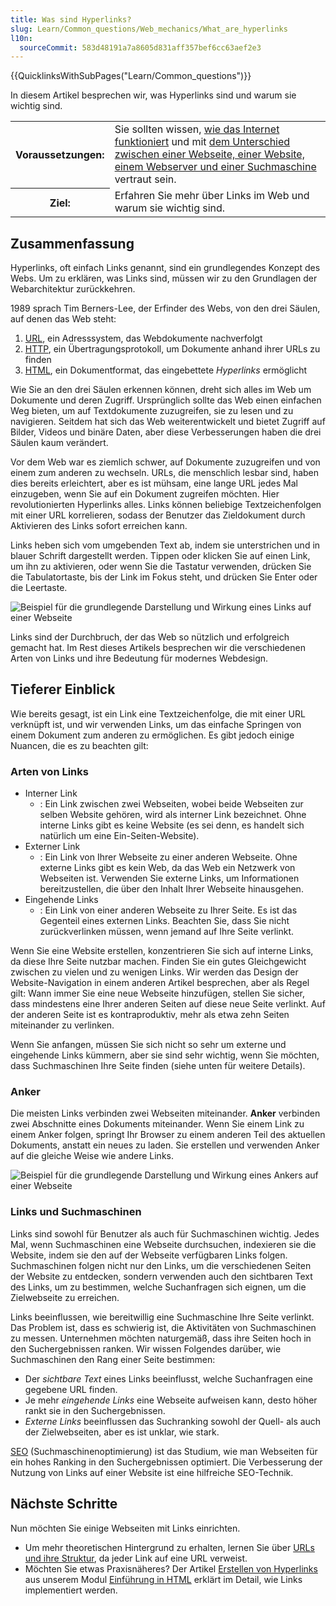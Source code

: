 ```yaml
---
title: Was sind Hyperlinks?
slug: Learn/Common_questions/Web_mechanics/What_are_hyperlinks
l10n:
  sourceCommit: 583d48191a7a8605d831aff357bef6cc63aef2e3
---
```


{{QuicklinksWithSubPages("Learn/Common_questions")}}

In diesem Artikel besprechen wir, was Hyperlinks sind und warum sie wichtig sind.

<table>
  <tbody>
    <tr>
      <th scope="row">Voraussetzungen:</th>
      <td>
        Sie sollten wissen,
        <a href="/de/docs/Learn/Common_questions/Web_mechanics/How_does_the_Internet_work"
          >wie das Internet funktioniert</a
        >
        und mit <a
          href="/de/docs/Learn/Common_questions/Web_mechanics/Pages_sites_servers_and_search_engines"
        >
          dem Unterschied zwischen einer Webseite, einer Website, einem Webserver und einer Suchmaschine</a
        > vertraut sein.
      </td>
    </tr>
    <tr>
      <th scope="row">Ziel:</th>
      <td>Erfahren Sie mehr über Links im Web und warum sie wichtig sind.</td>
    </tr>
  </tbody>
</table>

## Zusammenfassung

Hyperlinks, oft einfach Links genannt, sind ein grundlegendes Konzept des Webs. Um zu erklären, was Links sind, müssen wir zu den Grundlagen der Webarchitektur zurückkehren.

1989 sprach Tim Berners-Lee, der Erfinder des Webs, von den drei Säulen, auf denen das Web steht:

1. [URL](/de/docs/Glossary/URL), ein Adresssystem, das Webdokumente nachverfolgt
2. [HTTP](/de/docs/Glossary/HTTP), ein Übertragungsprotokoll, um Dokumente anhand ihrer URLs zu finden
3. [HTML](/de/docs/Glossary/HTML), ein Dokumentformat, das eingebettete _Hyperlinks_ ermöglicht

Wie Sie an den drei Säulen erkennen können, dreht sich alles im Web um Dokumente und deren Zugriff. Ursprünglich sollte das Web einen einfachen Weg bieten, um auf Textdokumente zuzugreifen, sie zu lesen und zu navigieren. Seitdem hat sich das Web weiterentwickelt und bietet Zugriff auf Bilder, Videos und binäre Daten, aber diese Verbesserungen haben die drei Säulen kaum verändert.

Vor dem Web war es ziemlich schwer, auf Dokumente zuzugreifen und von einem zum anderen zu wechseln. URLs, die menschlich lesbar sind, haben dies bereits erleichtert, aber es ist mühsam, eine lange URL jedes Mal einzugeben, wenn Sie auf ein Dokument zugreifen möchten. Hier revolutionierten Hyperlinks alles. Links können beliebige Textzeichenfolgen mit einer URL korrelieren, sodass der Benutzer das Zieldokument durch Aktivieren des Links sofort erreichen kann.

Links heben sich vom umgebenden Text ab, indem sie unterstrichen und in blauer Schrift dargestellt werden. Tippen oder klicken Sie auf einen Link, um ihn zu aktivieren, oder wenn Sie die Tastatur verwenden, drücken Sie die Tabulatortaste, bis der Link im Fokus steht, und drücken Sie Enter oder die Leertaste.

![Beispiel für die grundlegende Darstellung und Wirkung eines Links auf einer Webseite](link-1.png)

Links sind der Durchbruch, der das Web so nützlich und erfolgreich gemacht hat. Im Rest dieses Artikels besprechen wir die verschiedenen Arten von Links und ihre Bedeutung für modernes Webdesign.

## Tieferer Einblick

Wie bereits gesagt, ist ein Link eine Textzeichenfolge, die mit einer URL verknüpft ist, und wir verwenden Links, um das einfache Springen von einem Dokument zum anderen zu ermöglichen. Es gibt jedoch einige Nuancen, die es zu beachten gilt:

### Arten von Links

- Interner Link
  - : Ein Link zwischen zwei Webseiten, wobei beide Webseiten zur selben Website gehören, wird als interner Link bezeichnet. Ohne interne Links gibt es keine Website (es sei denn, es handelt sich natürlich um eine Ein-Seiten-Website).
- Externer Link
  - : Ein Link von Ihrer Webseite zu einer anderen Webseite. Ohne externe Links gibt es kein Web, da das Web ein Netzwerk von Webseiten ist. Verwenden Sie externe Links, um Informationen bereitzustellen, die über den Inhalt Ihrer Webseite hinausgehen.
- Eingehende Links
  - : Ein Link von einer anderen Webseite zu Ihrer Seite. Es ist das Gegenteil eines externen Links. Beachten Sie, dass Sie nicht zurückverlinken müssen, wenn jemand auf Ihre Seite verlinkt.

Wenn Sie eine Website erstellen, konzentrieren Sie sich auf interne Links, da diese Ihre Seite nutzbar machen. Finden Sie ein gutes Gleichgewicht zwischen zu vielen und zu wenigen Links. Wir werden das Design der Website-Navigation in einem anderen Artikel besprechen, aber als Regel gilt: Wann immer Sie eine neue Webseite hinzufügen, stellen Sie sicher, dass mindestens eine Ihrer anderen Seiten auf diese neue Seite verlinkt. Auf der anderen Seite ist es kontraproduktiv, mehr als etwa zehn Seiten miteinander zu verlinken.

Wenn Sie anfangen, müssen Sie sich nicht so sehr um externe und eingehende Links kümmern, aber sie sind sehr wichtig, wenn Sie möchten, dass Suchmaschinen Ihre Seite finden (siehe unten für weitere Details).

### Anker

Die meisten Links verbinden zwei Webseiten miteinander. **Anker** verbinden zwei Abschnitte eines Dokuments miteinander. Wenn Sie einem Link zu einem Anker folgen, springt Ihr Browser zu einem anderen Teil des aktuellen Dokuments, anstatt ein neues zu laden. Sie erstellen und verwenden Anker auf die gleiche Weise wie andere Links.

![Beispiel für die grundlegende Darstellung und Wirkung eines Ankers auf einer Webseite](link-2.png)

### Links und Suchmaschinen

Links sind sowohl für Benutzer als auch für Suchmaschinen wichtig. Jedes Mal, wenn Suchmaschinen eine Webseite durchsuchen, indexieren sie die Website, indem sie den auf der Webseite verfügbaren Links folgen. Suchmaschinen folgen nicht nur den Links, um die verschiedenen Seiten der Website zu entdecken, sondern verwenden auch den sichtbaren Text des Links, um zu bestimmen, welche Suchanfragen sich eignen, um die Zielwebseite zu erreichen.

Links beeinflussen, wie bereitwillig eine Suchmaschine Ihre Seite verlinkt. Das Problem ist, dass es schwierig ist, die Aktivitäten von Suchmaschinen zu messen. Unternehmen möchten naturgemäß, dass ihre Seiten hoch in den Suchergebnissen ranken. Wir wissen Folgendes darüber, wie Suchmaschinen den Rang einer Seite bestimmen:

- Der _sichtbare Text_ eines Links beeinflusst, welche Suchanfragen eine gegebene URL finden.
- Je mehr _eingehende Links_ eine Webseite aufweisen kann, desto höher rankt sie in den Suchergebnissen.
- _Externe Links_ beeinflussen das Suchranking sowohl der Quell- als auch der Zielwebseiten, aber es ist unklar, wie stark.

[SEO](https://en.wikipedia.org/wiki/Search_engine_optimization) (Suchmaschinenoptimierung) ist das Studium, wie man Webseiten für ein hohes Ranking in den Suchergebnissen optimiert. Die Verbesserung der Nutzung von Links auf einer Website ist eine hilfreiche SEO-Technik.

## Nächste Schritte

Nun möchten Sie einige Webseiten mit Links einrichten.

- Um mehr theoretischen Hintergrund zu erhalten, lernen Sie über [URLs und ihre Struktur](/de/docs/Learn/Common_questions/Web_mechanics/What_is_a_URL), da jeder Link auf eine URL verweist.
- Möchten Sie etwas Praxisnäheres? Der Artikel [Erstellen von Hyperlinks](/de/docs/Learn/HTML/Introduction_to_HTML/Creating_hyperlinks) aus unserem Modul [Einführung in HTML](/de/docs/Learn/HTML/Introduction_to_HTML) erklärt im Detail, wie Links implementiert werden.
